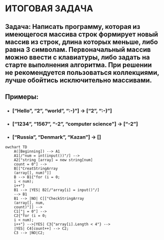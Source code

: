 # ИТОГОВАЯ ЗАДАЧА
## **Задача**: Написать программу, которая из имеющегося массива строк формирует новый массив из строк, длина которых меньше, либо равна 3 символам. Первоначальный массив можно ввести с клавиатуры, либо задать на старте выполнения алгоритма. При решении не рекомендуется пользоваться коллекциями, лучше обойтись исключительно массивами.

## Примеры:
* ### [“Hello”, “2”, “world”, “:-)”] → [“2”, “:-)”]
* ### [“1234”, “1567”, “-2”, “computer science”] → [“-2”]
* ### [“Russia”, “Denmark”, “Kazan”] → []
```mermaid
owchart TD 
    A([Beginning]) --> A1 
    A1[/"num = int(input())"/] --> 
    A2["string [array] = new string[num] 
    count = 0"] --> 
    B[["CreatStringArray 
    (array[], num)"]] 
    B --> B1{"for (i = 0;  
    i < num);  
    i++"} 
    B1 --> |YES| B2[/"array[i] = input()"/]  
    --> B1 
    B1 --> |NO| C[["CheckStringArray 
    (array[], num,  
    count)"]] --> 
    C1["j = 0"] --> 
    C2{"for (i = 0;  
    i < num);  
    i++"} -->|YES| C3{"array[i].Length < 4"} -->  
    |YES| C4[count++] --> C2; 
    C3 --> |NO|C2;
```



